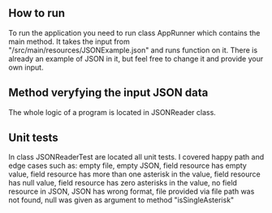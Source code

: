 ## How to run
To run the application you need to run class AppRunner which contains the main method. It takes the input from "/src/main/resources/JSONExample.json" and runs function on it. There is already an example of JSON in it, but feel free to change it and provide your own input.
## Method veryfying the input JSON data
The whole logic of a program is located in JSONReader class.
## Unit tests
In class JSONReaderTest are located all unit tests. I covered happy path and edge cases such as: empty file, empty JSON, field resource has empty value, field resource has more than one asterisk in the value, field resource has null value, field resource has zero asterisks in the value, no field resource in JSON, JSON has wrong format, file provided via file path was not found, null was given as argument to method "isSingleAsterisk"
